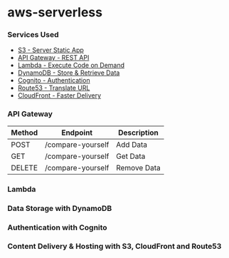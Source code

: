 # aws-serverless
### Services Used
- [S3 - Server Static App](https://aws.amazon.com/s3/?nc2=h_m1)
- [API Gateway - REST API](https://aws.amazon.com/api-gateway/?nc2=h_m1)
- [Lambda - Execute Code on Demand](https://aws.amazon.com/lambda/?nc2=h_m1)
- [DynamoDB - Store & Retrieve Data](https://aws.amazon.com/dynamodb/?nc2=h_m1)
- [Cognito - Authentication](https://aws.amazon.com/cognito/?nc2=h_m1)
- [Route53 - Translate URL](https://aws.amazon.com/route53/?nc2=h_m1)
- [CloudFront - Faster Delivery](https://aws.amazon.com/cloudfront/?nc2=h_m1)

### API Gateway
| Method | Endpoint      | Description |
| ----------- | -----------|----------- |
| POST | /compare-yourself     | Add Data       |
| GET | /compare-yourself   | Get Data        |
| DELETE | /compare-yourself   | Remove Data        |

### Lambda


### Data Storage with DynamoDB


### Authentication with Cognito


### Content Delivery & Hosting with S3, CloudFront and Route53